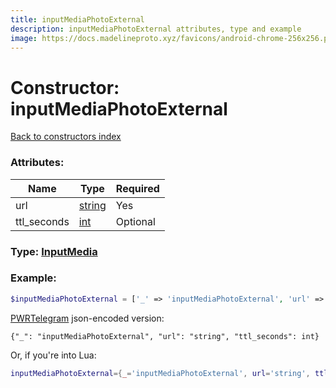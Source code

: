```yaml
---
title: inputMediaPhotoExternal
description: inputMediaPhotoExternal attributes, type and example
image: https://docs.madelineproto.xyz/favicons/android-chrome-256x256.png
---
```

# Constructor: inputMediaPhotoExternal  
[Back to constructors index](index.md)



### Attributes:

| Name     |    Type       | Required |
|----------|---------------|----------|
|url|[string](../types/string.md) | Yes|
|ttl\_seconds|[int](../types/int.md) | Optional|



### Type: [InputMedia](../types/InputMedia.md)


### Example:

```php
$inputMediaPhotoExternal = ['_' => 'inputMediaPhotoExternal', 'url' => 'string', 'ttl_seconds' => int];
```  

[PWRTelegram](https://pwrtelegram.xyz) json-encoded version:

```
{"_": "inputMediaPhotoExternal", "url": "string", "ttl_seconds": int}
```


Or, if you're into Lua:

```lua
inputMediaPhotoExternal={_='inputMediaPhotoExternal', url='string', ttl_seconds=int}

```


